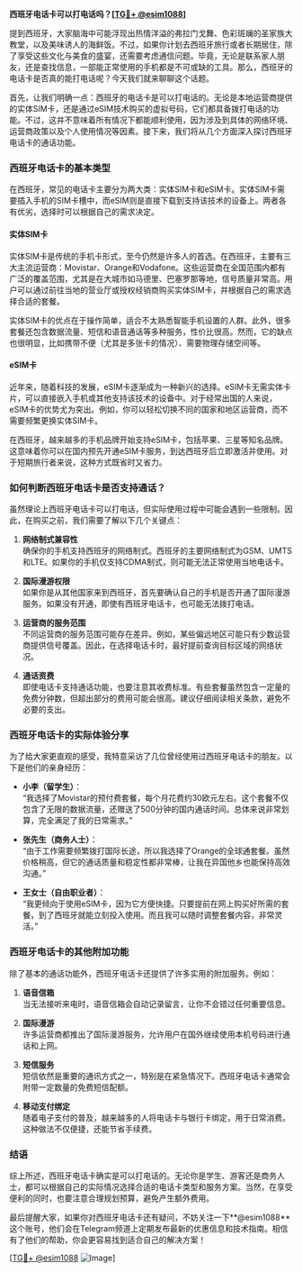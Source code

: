 **西班牙电话卡可以打电话吗？[[TG💪+ @esim1088](https://t.me/s/esim1088)]**

提到西班牙，大家脑海中可能浮现出热情洋溢的弗拉门戈舞、色彩斑斓的圣家族大教堂，以及美味诱人的海鲜饭。不过，如果你计划去西班牙旅行或者长期居住，除了享受这些文化与美食的盛宴，还需要考虑通信问题。毕竟，无论是联系家人朋友，还是查找信息，一部能正常使用的手机都是不可或缺的工具。那么，西班牙的电话卡是否真的能打电话呢？今天我们就来聊聊这个话题。

首先，让我们明确一点：西班牙的电话卡是可以打电话的。无论是本地运营商提供的实体SIM卡，还是通过eSIM技术购买的虚拟号码，它们都具备拨打电话的功能。不过，这并不意味着所有情况下都能顺利使用，因为涉及到具体的网络环境、运营商政策以及个人使用情况等因素。接下来，我们将从几个方面深入探讨西班牙电话卡的通话功能。

### 西班牙电话卡的基本类型

在西班牙，常见的电话卡主要分为两大类：实体SIM卡和eSIM卡。实体SIM卡需要插入手机的SIM卡槽中，而eSIM则是直接下载到支持该技术的设备上。两者各有优劣，选择时可以根据自己的需求决定。

#### 实体SIM卡

实体SIM卡是传统的手机卡形式，至今仍然是许多人的首选。在西班牙，主要有三大主流运营商：Movistar、Orange和Vodafone。这些运营商在全国范围内都有广泛的覆盖范围，尤其是在大城市如马德里、巴塞罗那等地，信号质量非常高。用户可以通过前往当地的营业厅或授权经销商购买实体SIM卡，并根据自己的需求选择合适的套餐。

实体SIM卡的优点在于操作简单，适合不太熟悉智能手机设置的人群。此外，很多套餐还包含数据流量、短信和语音通话等多种服务，性价比很高。然而，它的缺点也很明显，比如携带不便（尤其是多张卡的情况）、需要物理存储空间等。

#### eSIM卡

近年来，随着科技的发展，eSIM卡逐渐成为一种新兴的选择。eSIM卡无需实体卡片，可以直接嵌入手机或其他支持该技术的设备中。对于经常出国的人来说，eSIM卡的优势尤为突出。例如，你可以轻松切换不同的国家和地区运营商，而不需要频繁更换实体SIM卡。

在西班牙，越来越多的手机品牌开始支持eSIM卡，包括苹果、三星等知名品牌。这意味着你可以在国内预先开通eSIM卡服务，到达西班牙后立即激活并使用。对于短期旅行者来说，这种方式既省时又省力。

### 如何判断西班牙电话卡是否支持通话？

虽然理论上西班牙电话卡可以打电话，但实际使用过程中可能会遇到一些限制。因此，在购买之前，我们需要了解以下几个关键点：

1. **网络制式兼容性**  
   确保你的手机支持西班牙的网络制式。西班牙的主要网络制式为GSM、UMTS和LTE。如果你的手机仅支持CDMA制式，则可能无法正常使用当地电话卡。

2. **国际漫游权限**  
   如果你是从其他国家来到西班牙，首先要确认自己的手机是否开通了国际漫游服务。如果没有开通，即使有西班牙电话卡，也可能无法拨打电话。

3. **运营商的服务范围**  
   不同运营商的服务范围可能存在差异。例如，某些偏远地区可能只有少数运营商提供信号覆盖。因此，在选择电话卡时，最好提前查询目标区域的网络状况。

4. **通话资费**  
   即使电话卡支持通话功能，也要注意其收费标准。有些套餐虽然包含一定量的免费分钟数，但超出部分的费用可能会很高。建议仔细阅读相关条款，避免不必要的支出。

### 西班牙电话卡的实际体验分享

为了给大家更直观的感受，我特意采访了几位曾经使用过西班牙电话卡的朋友。以下是他们的亲身经历：

- **小李（留学生）**：  
  “我选择了Movistar的预付费套餐，每个月花费约30欧元左右。这个套餐不仅包含了无限的数据流量，还赠送了500分钟的国内通话时间。总体来说非常划算，完全满足了我的日常需求。”

- **张先生（商务人士）**：  
  “由于工作需要频繁拨打国际长途，所以我选择了Orange的全球通套餐。虽然价格稍高，但它的通话质量和稳定性都非常棒，让我在异国他乡也能保持高效沟通。”

- **王女士（自由职业者）**：  
  “我更倾向于使用eSIM卡，因为它方便快捷。只要提前在网上购买好所需的套餐，到了西班牙就能立刻投入使用。而且我可以随时调整套餐内容，非常灵活。”

### 西班牙电话卡的其他附加功能

除了基本的通话功能外，西班牙电话卡还提供了许多实用的附加服务。例如：

1. **语音信箱**  
   当无法接听来电时，语音信箱会自动记录留言，让你不会错过任何重要信息。

2. **国际漫游**  
   许多运营商都推出了国际漫游服务，允许用户在国外继续使用本机号码进行通话和上网。

3. **短信服务**  
   短信依然是重要的通讯方式之一，特别是在紧急情况下。西班牙电话卡通常会附带一定数量的免费短信配额。

4. **移动支付绑定**  
   随着电子支付的普及，越来越多的人将电话卡与银行卡绑定，用于日常消费。这种做法不仅便捷，还能节省手续费。

### 结语

综上所述，西班牙电话卡确实是可以打电话的。无论你是学生、游客还是商务人士，都可以根据自己的实际情况选择合适的电话卡类型和服务方案。当然，在享受便利的同时，也要注意合理规划预算，避免产生额外费用。

最后提醒大家，如果你对西班牙电话卡还有疑问，不妨关注一下**@esim1088**这个账号，他们会在Telegram频道上定期发布最新的优惠信息和技术指南。相信有了他们的帮助，你会更容易找到适合自己的解决方案！

[[TG💪+ @esim1088](https://t.me/s/esim1088) ![Image](https://i.postimg.cc/4NQfJmqS/Snipaste-2025-05-13-00-14-12.png)]